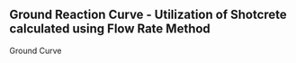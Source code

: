## Ground Reaction Curve - Utilization of Shotcrete calculated using Flow Rate Method

Ground Curve
